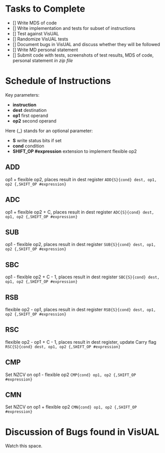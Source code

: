 # Tasks to Complete

- [] Write MDS of code
- [] Write implementation and tests for subset of instructions
- [] Test against VisUAL
- [] Randomize VisUAL tests
- [] Document bugs in VisUAL and discuss whether they will be followed
- [] Write MD personal statement
- [] Submit code with tests, screenshots of test results, MDS of code, personal statement *_in zip file_*

# Schedule of Instructions
Key parameters:
- **instruction**
- **dest** destination
- **op1** first operand
- **op2** second operand

Here \{_\} stands for an optional parameter:
- **S** write status bits if set
- **cond** condition
- **SHIFT_OP \#expression** extension to implement flexible op2

## ADD
op1 + flexible op2, places result in dest register
`ADD{S}{cond} dest, op1, op2 {,SHIFT_OP #expression}`

## ADC
op1 + flexible op2 + C, places result in dest register
`ADC{S}{cond} dest, op1, op2 {,SHIFT_OP #expression}`

## SUB
op1 - flexible op2, places result in dest register
`SUB{S}{cond} dest, op1, op2 {,SHIFT_OP #expression}`

## SBC
op1 - flexible op2 + C - 1, places result in dest register
`SBC{S}{cond} dest, op1, op2 {,SHIFT_OP #expression}`

## RSB
flexible op2 - op1, places result in dest register
`RSB{S}{cond} dest, op1, op2 {,SHIFT_OP #expression}`

## RSC
flexible op2 - op1 + C - 1, places result in dest register, update Carry flag
`RSC{S}{cond} dest, op1, op2 {,SHIFT_OP #expression}`

## CMP
Set NZCV on op1 - flexible op2
`CMP{cond} op1, op2 {,SHIFT_OP #expression}`

## CMN
Set NZCV on op1 + flexible op2
`CMN{cond} op1, op2 {,SHIFT_OP #expression}`

# Discussion of Bugs found in VisUAL

Watch this space.